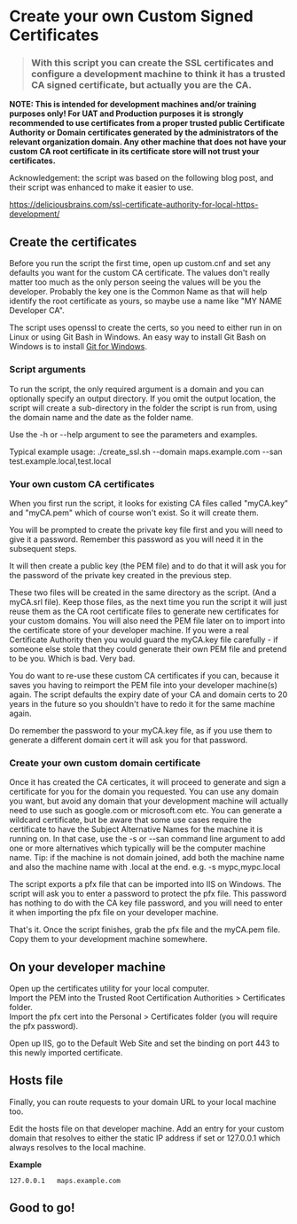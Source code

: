 # Create your own Custom Signed Certificates

> ### With this script you can create the SSL certificates and configure a development machine to think it has a trusted CA signed certificate, but actually you are the CA.  

**NOTE: This is intended for development machines and/or training purposes only! For UAT and Production purposes it is strongly recommended to use certificates from a proper trusted public Certificate Authority or Domain certificates generated by the administrators of the relevant organization domain. Any other machine that does not have your custom CA root certificate in its certificate store will not trust your certificates.**  

Acknowledgement: the script was based on the following blog post, and their script was enhanced to make it easier to use.

https://deliciousbrains.com/ssl-certificate-authority-for-local-https-development/

## Create the certificates  

Before you run the script the first time, open up custom.cnf and set any defaults you want for the custom CA certificate. The values don't really matter too much as the only person seeing the values will be you the developer. Probably the key one is the Common Name as that will help identify the root certificate as yours, so maybe use a name like "MY NAME Developer CA".

The script uses openssl to create the certs, so you need to either run in on Linux or using Git Bash in Windows. An easy way to install Git Bash on Windows is to install [Git for Windows](https://gitforwindows.org/).

### Script arguments  

To run the script, the only required argument is a domain and you can optionally specify an output directory. If you omit the output location, the script will create a sub-directory in the folder the script is run from, using the domain name and the date as the folder name.

Use the -h or --help argument to see the parameters and examples.

Typical example usage:
./create_ssl.sh --domain maps.example.com --san test.example.local,test.local

### Your own custom CA certificates

When you first run the script, it looks for existing CA files called "myCA.key" and "myCA.pem" which of course won't exist. So it will create them.

You will be prompted to create the private key file first and you will need to give it a password. Remember this password as you will need it in the subsequent steps.

It will then create a public key (the PEM file) and to do that it will ask you for the password of the private key created in the previous step.

These two files will be created in the same directory as the script. (And a myCA.srl file). Keep those files, as the next time you run the script it will just reuse them as the CA root certificate files to generate new certificates for your custom domains. You will also need the PEM file later on to import into the certificate store of your developer machine. If you were a real Certificate Authority then you would guard the myCA.key file carefully - if someone else stole that they could generate their own PEM file and pretend to be you. Which is bad. Very bad.  

You do want to re-use these custom CA certificates if you can, because it saves you having to reimport the PEM file into your developer machine(s) again. The script defaults the expiry date of your CA and domain certs to 20 years in the future so you shouldn't have to redo it for the same machine again.

Do remember the password to your myCA.key file, as if you use them to generate a different domain cert it will ask you for that password.

### Create your own custom domain certificate

Once it has created the CA certicates, it will proceed to generate and sign a certificate for you for the domain you requested. You can use any domain you want, but avoid any domain that your development machine will actually need to use such as google.com or microsoft.com etc. You can generate a wildcard certificate, but be aware that some use cases require the certificate to have the Subject Alternative Names for the machine it is running on. In that case, use the -s or --san command line argument to add one or more alternatives which typically will be the computer machine name. Tip: if the machine is not domain joined, add both the machine name and also the machine name with .local at the end. e.g. -s mypc,mypc.local

The script exports a pfx file that can be imported into IIS on Windows. The script will ask you to enter a password to protect the pfx file. This password has nothing to do with the CA key file password, and you will need to enter it when importing the pfx file on your developer machine.

That's it. Once the script finishes, grab the pfx file and the myCA.pem file. Copy them to your development machine somewhere.

## On your developer machine  

Open up the certificates utility for your local computer.  
Import the PEM into the Trusted Root Certification Authorities > Certificates folder.  
Import the pfx cert into the Personal > Certificates folder (you will require the pfx password).

Open up IIS, go to the Default Web Site and set the binding on port 443 to this newly imported certificate.

## Hosts file  

Finally, you can route requests to your domain URL to your local machine too. 

Edit the hosts file on that developer machine. Add an entry for your custom domain that resolves to either the static IP address if set or 127.0.0.1 which always resolves to the local machine.

**Example**  
```
127.0.0.1   maps.example.com
```

## Good to go!  
